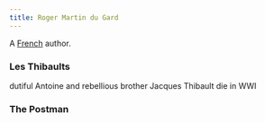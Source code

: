 ```yaml
---
title: Roger Martin du Gard
---
```


A [French](../index.html) author.

### Les Thibaults

dutiful Antoine and rebellious brother Jacques Thibault die in WWI

### The Postman

